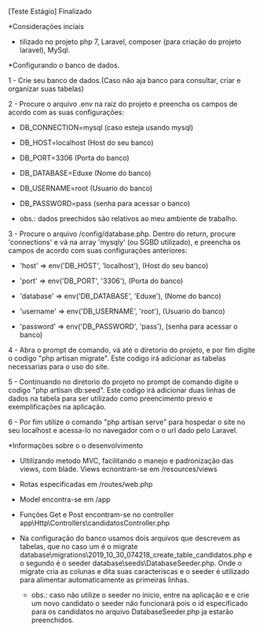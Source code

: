 [Teste Estágio] Finalizado


*Considerações inciais

- tilizado no projeto php 7, Laravel, composer (para criação do projeto laravel), MySql.


*Configurando o banco de dados.

1 - Crie seu banco de dados.(Caso não aja banco para consultar, criar e organizar suas tabelas)

2 - Procure o arquivo .env na raiz do projeto e preencha os campos de acordo com as suas configurações:

- DB_CONNECTION=mysql (caso esteja usando mysql)

- DB_HOST=localhost (Host do seu banco)

- DB_PORT=3306 (Porta do banco)

- DB_DATABASE=Eduxe (Nome do banco)

- DB_USERNAME=root (Usuario do banco)

- DB_PASSWORD=pass (senha para acessar o banco)

- obs.: dados preechidos são relativos ao meu ambiente de trabalho.

3 - Procure o arquivo /config/database.php. Dentro do return, procure 'connections' e vá na array 'mysqly' (ou SGBD utilizado), e preencha os campos de acordo com suas configurações anteriores:

- 'host' => env('DB_HOST', 'localhost'), (Host do seu banco)

- 'port' => env('DB_PORT', '3306'), (Porta do banco)

- 'database' => env('DB_DATABASE', 'Eduxe'), (Nome do banco)

- 'username' => env('DB_USERNAME', 'root'), (Usuario do banco)

- 'password' => env('DB_PASSWORD', 'pass'), (senha para acessar o banco)


4 - Abra o prompt de comando, vá até o diretorio do projeto, e por fim digite o codigo "php artisan migrate". Este codigo irá adicionar as tabelas necessarias para o uso do site.


5 - Continuando no diretorio do projeto no prompt de comando digite o codigo "php artisan db:seed". Este codigo irá adicionar duas linhas de dados na tabela para ser utilizado como preencimento previo e exemplificações na aplicação.


6 - Por fim utilize o comando "php artisan serve" para hospedar o site no seu localhost e acessa-lo no navegador com o o url dado pelo Laravel.


*Informações sobre o o desenvolvimento

- Ultilizando metodo MVC, facilitando o manejo e padronização das views, com blade. Views ecnontram-se em /resources/views

- Rotas especificadas em /routes/web.php

- Model encontra-se em /app

- Funções Get e Post encontram-se no controller app\Http\Controllers\candidatosController.php

- Na configuração do banco usamos dois arquivos que descrevem as tabelas, que no caso um é o migrate database\migrations\2019_10_30_074218_create_table_candidatos.php e o segundo é o seeder database\seeds\DatabaseSeeder.php. Onde o migrate cria as colunas e dita suas caracteriscas e o seeder é utilizado para alimentar automaticamente as primeiras linhas.

    - obs.: caso não utilize o seeder no inicio, entre na aplicação e e crie um novo candidato o seeder não funcionará pois o id especificado para os candidatos no arquivo DatabaseSeeder.php ja estarão preenchidos.

